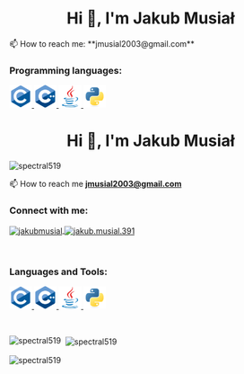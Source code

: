 <h1 align="center">Hi 👋, I'm Jakub Musiał</h1>
📫 How to reach me: **jmusial2003@gmail.com**

<h3 align="left">Programming languages:</h3>
<p align="left"> 
  <a href="https://www.cprogramming.com/" target="_blank" rel="noreferrer"> 
    <img src="https://raw.githubusercontent.com/devicons/devicon/master/icons/c/c-original.svg" alt="c" width="40" height="40"/> 
  </a> 
  <a href="https://www.w3schools.com/cpp/" target="_blank" rel="noreferrer"> 
    <img src="https://raw.githubusercontent.com/devicons/devicon/master/icons/cplusplus/cplusplus-original.svg" alt="cplusplus" width="40" height="40"/> 
  </a> 
  <a href="https://www.java.com" target="_blank" rel="noreferrer"> 
    <img src="https://raw.githubusercontent.com/devicons/devicon/master/icons/java/java-original.svg" alt="java" width="40" height="40"/> 
  </a> 
  <a href="https://www.python.org" target="_blank" rel="noreferrer"> 
    <img src="https://raw.githubusercontent.com/devicons/devicon/master/icons/python/python-original.svg" alt="python" width="40" height="40"/> 
  </a> 
</p>


<h1 align="center">Hi 👋, I'm Jakub Musiał</h1>
<p align="left"> <img src="https://komarev.com/ghpvc/?username=spectral519&label=Profile%20views&color=0e75b6&style=flat" alt="spectral519" /> </p>

📫 How to reach me **jmusial2003@gmail.com**

<h3 align="left">Connect with me:</h3>
<p align="left">
  <a href="https://kaggle.com/jakubmusial" target="blank">
    <img align="center" src="https://raw.githubusercontent.com/rahuldkjain/github-profile-readme-generator/master/src/images/icons/Social/kaggle.svg" alt="jakubmusial" height="30" width="40" />
  </a>
  <a href="https://fb.com/jakub.musial.391" target="blank">
    <img align="center" src="https://raw.githubusercontent.com/rahuldkjain/github-profile-readme-generator/master/src/images/icons/Social/facebook.svg" alt="jakub.musial.391" height="30" width="40" />
  </a>
</p>

<br />

<h3 align="left">Languages and Tools:</h3>
<p align="left"> 
  <a href="https://www.cprogramming.com/" target="_blank" rel="noreferrer"> 
    <img src="https://raw.githubusercontent.com/devicons/devicon/master/icons/c/c-original.svg" alt="c" width="40" height="40"/> 
  </a> 
  <a href="https://www.w3schools.com/cpp/" target="_blank" rel="noreferrer"> 
    <img src="https://raw.githubusercontent.com/devicons/devicon/master/icons/cplusplus/cplusplus-original.svg" alt="cplusplus" width="40" height="40"/> 
  </a> 
  <a href="https://www.java.com" target="_blank" rel="noreferrer"> 
    <img src="https://raw.githubusercontent.com/devicons/devicon/master/icons/java/java-original.svg" alt="java" width="40" height="40"/> 
  </a> 
  <a href="https://www.python.org" target="_blank" rel="noreferrer"> 
    <img src="https://raw.githubusercontent.com/devicons/devicon/master/icons/python/python-original.svg" alt="python" width="40" height="40"/> 
  </a> 
</p>

<br />

<p>
  <img align="left" src="https://github-readme-stats.vercel.app/api/top-langs?username=spectral519&show_icons=true&locale=en&layout=compact" alt="spectral519" />
</p>

<p>&nbsp;
  <img align="center" src="https://github-readme-stats.vercel.app/api?username=spectral519&show_icons=true&locale=en" alt="spectral519" />
</p>

<p>
  <img align="center" src="https://github-readme-streak-stats.herokuapp.com/?user=spectral519&" alt="spectral519" />
</p>
